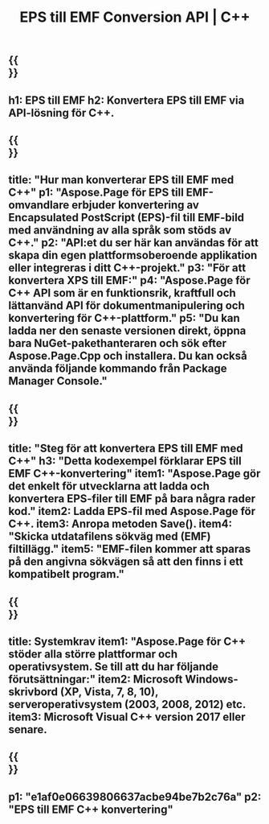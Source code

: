 ﻿---
translation: true
template: /_templates/_conversion-child-cpp.md
title: EPS till EMF Conversion API | C++
url: /cpp/conversion/eps-to-emf/
description: EPS till EMF-konvertering tillhandahålls av Aspose.Page för C++ API-lösning. Fungerar i C++ Runtime Environment för Windows 32 bitar, Windows 64 bitar och Linux 64 bitar.
informat: EPS
outformat: EMF
otherformats: XPS PS
---

{{<section banner>}}
---
h1: EPS till EMF
h2: Konvertera EPS till EMF via API-lösning för C++.
---

{{<section overview>}}
---
title: "Hur man konverterar EPS till EMF med C++"
p1: "Aspose.Page för EPS till EMF-omvandlare erbjuder konvertering av Encapsulated PostScript (EPS)-fil till EMF-bild med användning av alla språk som stöds av C++."
p2: "API:et du ser här kan användas för att skapa din egen plattformsoberoende applikation eller integreras i ditt C++-projekt."
p3: "För att konvertera XPS till EMF:"
p4: "Aspose.Page för C++ API som är en funktionsrik, kraftfull och lättanvänd API för dokumentmanipulering och konvertering för C++-plattform."
p5: "Du kan ladda ner den senaste versionen direkt, öppna bara NuGet-pakethanteraren och sök efter Aspose.Page.Cpp och installera. Du kan också använda följande kommando från Package Manager Console."
---

{{<section feature1>}}
---
title: "Steg för att konvertera EPS till EMF med C++"
h3: "Detta kodexempel förklarar EPS till EMF C++-konvertering"
item1: "Aspose.Page gör det enkelt för utvecklarna att ladda och konvertera EPS-filer till EMF på bara några rader kod."
item2: Ladda EPS-fil med Aspose.Page för C++.
item3: Anropa metoden Save().
item4: "Skicka utdatafilens sökväg med (EMF) filtillägg."
item5: "EMF-filen kommer att sparas på den angivna sökvägen så att den finns i ett kompatibelt program."
---

{{<section feature2>}}
---
title: Systemkrav
item1: "Aspose.Page för C++ stöder alla större plattformar och operativsystem. Se till att du har följande förutsättningar:"
item2: Microsoft Windows-skrivbord (XP, Vista, 7, 8, 10), serveroperativsystem (2003, 2008, 2012) etc.
item3: Microsoft Visual C++ version 2017 eller senare.
---

{{<section gist>}}
---
p1: "e1af0e06639806637acbe94be7b2c76a"
p2: "EPS till EMF C++ konvertering"
---
